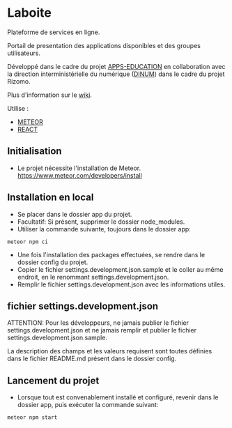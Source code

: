 # Laboite

Plateforme de services en ligne.

Portail de presentation des applications disponibles et des groupes utilisateurs.

Développé dans le cadre du projet [APPS-EDUCATION](https://apps.education.fr/) en collaboration avec la direction interministérielle du numérique ([DINUM](https://www.numerique.gouv.fr/dinum/)) dans le cadre du projet Rizomo.

Plus d'information sur le [ wiki](https://gitlab.mim-libre.fr/alphabet/laboite/-/wikis/home).

Utilise :

- [METEOR](https://www.meteor.com)
- [REACT](https://fr.reactjs.org/)

## Initialisation

- Le projet nécessite l'installation de Meteor.
  https://www.meteor.com/developers/install

## Installation en local

- Se placer dans le dossier app du projet.
- Facultatif: Si présent, supprimer le dossier node_modules.
- Utiliser la commande suivante, toujours dans le dossier app:

`meteor npm ci`

- Une fois l'installation des packages effectuées, se rendre dans le dossier config du projet.
- Copier le fichier settings.development.json.sample et le coller au même endroit, en le renommant settings.development.json.
- Remplir le fichier settings.development.json avec les informations utiles.

## fichier settings.development.json

ATTENTION: Pour les développeurs, ne jamais publier le fichier settings.development.json et ne jamais remplir et publier le fichier settings.development.json.sample.

La description des champs et les valeurs requisent sont toutes définies dans le fichier README.md présent dans le dossier config.

## Lancement du projet

- Lorsque tout est convenablement installé et configuré, revenir dans le dossier app, puis exécuter la commande suivant:

`meteor npm start`
